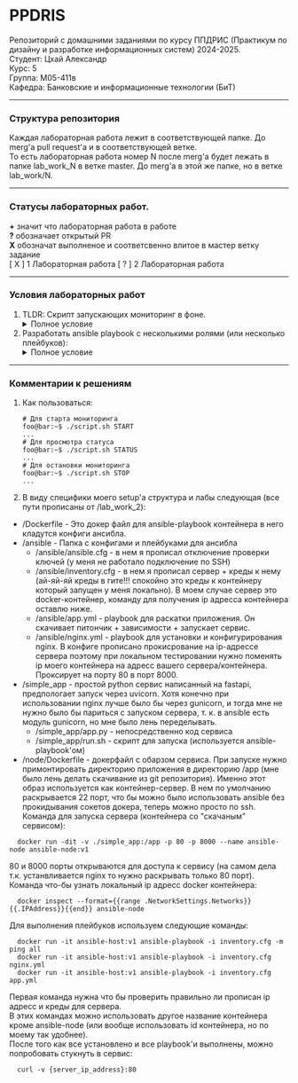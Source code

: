 # PPDRIS
Репозиторий с домашними заданиями по курсу ППДРИС (Практикум по дизайну и разработке информационных систем) 2024-2025.  
Студент: Цхай Александр  
Курс: 5  
Группа: М05-411в  
Кафедра: Банковские и информационные технологии (БиТ)  

---  

### Структура репозитория
Каждая лабораторная работа лежит в соответствующей папке. До merg'а pull request'а и в соответствующей ветке.  
То есть лабораторная работа номер N после merg'а будет лежать в папке lab_work_N в ветке master. До merg'а в этой же папке, но в ветке lab_work/N.

---  
### Статусы лабораторных работ. 
**\+** значит что лабораторная работа в работе  
**?** обозначает открытый PR  
**X** обозначат выполненое и соответсвенно влитое в мастер ветку задание  
[ X ] 1 Лабораторная работа
[ ? ] 2 Лабораторная работа


---
### Условия лабораторных работ  
1. TLDR: Скрипт запускающих мониторинг в фоне.
    <details>
      <summary> Полное условие </summary>
      Нужно написать shell файл:  
      Который принимает на вход три параметра START|STOP|STATUS.  
      START запускает его в фоне и выдает PID процесса,  
      STATUS выдает состояние - запущен/нет,  
      STOP - останавливает PID  
      Сам shell мониторит утилизацию дискового пространства, количество свободных inode. Выводит информацию в виде csv файла.  
      Имя файла должно содержать timestamp запуска + дату за которую мониторинг.  
      Предусмотреть создание нового файла при переходе через сутки
    </details>
2. Разработать ansible playbook с несколькими ролями (или несколько плейбуков):
    <details>
      <summary> Полное условие </summary>
      1. Установка и настройка nginx на "чистой машине"  
      2. Деплой  ваше приложение с shell скриптом его запуск. Деплой означает: проверка конфигурации сервера, установка всех необходимых компонентов, распаковка/конфигурация вашего приложения и инструмент запуска
    </details>


---  
### Комментарии к решениям  
1. Как пользоваться:  
    ```shellsession
    # Для старта мониторинга
    foo@bar:~$ ./script.sh START
    ...
    # Для просмотра статуса
    foo@bar:~$ ./script.sh STATUS
    ...
    # Для остановки мониторинга
    foo@bar:~$ ./script.sh STOP
    ...
    ```
2. В виду специфики моего setup'а структура и лабы следующая (все пути прописаны от /lab_work_2):  
  - /Dockerfile - Это докер файл для ansible-playbook контейнера в него кладутся конфиги ансибла.
  - /ansible - Папка с конфигами и плейбуками для ансибла
    - /ansible/ansible.cfg - в нем я прописал отключение проверки ключей (у меня не работало подключение по SSH)
    - /ansible/inventory.cfg - в нем я прописал сервер + креды к нему (ай-яй-яй креды в гите!!! спокойно это креды к контейнеру который запущен у меня локально). В моем случае сервер это docker-контейнер, команду для получения ip адресса контейнера оставлю ниже.
    - /ansible/app.yml - playbook для раскатки приложения. Он скачивает питончик + зависимости + запускает сервис.
    - /ansible/nginx.yml - playbook для установки и конфигурирования nginx. В конфиге прописано прокисрование на ip-адрессе сервера поэтому при локальном тестировании нужно поменять ip моего контейнера на адресс вашего сервера/контейнера. Проксирует на порту 80 в порт 8000.
  - /simple_app - простой python сервис написанный на fastapi, предпологает запуск через uvicorn. Хотя конечно при использовании nginx лучше было бы через gunicorn, и тогда мне не нужно было бы париться с запуском сервера, т. к. в ansible есть модуль gunicorn, но мне было лень переделывать.
    - /simple_app/app.py - непосредственно код сервиса
    - /simple_app/run.sh - скрипт для запуска (используется ansible-playbook'ом)
  - /node/Dockerfile - докерфайл с обарзом сервиса. При запуске нужно примонтировать директорию приложения в директорию /app (мне было лень делать скачивание из git репозитория). Именно этот образ используется как контейнер-сервер. В нем по умолчанию раскрывается 22 порт, что бы можно было использовать ansible без прокидывания сокетов докера, теперь можно просто по ssh.  
  Команда для запуска сервера (контейнера со "скачаным" сервисом):  
  ```shellsession
    docker run -dit -v ./simple_app:/app -p 80 -p 8000 --name ansible-node ansible-node:v1
  ```
  80 и 8000 порты открываются для доступа к сервису (на самом дела т.к. устанвливается nginx то нужно раскрывать только 80 порт).  
  Команда что-бы узнать локальный ip адресс docker контейнера:  
  ```shellsession
    docker inspect --format={{range .NetworkSettings.Networks}}{{.IPAddress}}{{end}} ansible-node
  ```
  Для выполнения плейбуков используем следующие команды:  
  ```shellsession
    docker run -it ansible-host:v1 ansible-playbook -i inventory.cfg -m ping all
    docker run -it ansible-host:v1 ansible-playbook -i inventory.cfg nginx.yml
    docker run -it ansible-host:v1 ansible-playbook -i inventory.cfg app.yml
  ```
  Первая команда нужна что бы проверить правильно ли прописан ip адресс и креды для сервера.  
  В этих командах можно использовать другое название контейнера кроме ansible-node (или вообще использовать id контейнера, но по моему так удобнее).  
  После того как все установлено и все playbook'и выполнены, можно попробовать стукнуть в сервис:  
  ```shellsession
    curl -v {server_ip_address}:80
  ```
  
